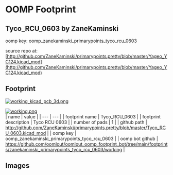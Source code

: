 # OOMP Footprint  
## Tyco_RCU_0603  by ZaneKaminski  
  
oomp key: oomp_zanekaminski_primarypoints_tyco_rcu_0603  
  
source repo at: [http://github.com/ZaneKaminski/primarypoints.pretty/blob/master/Yageo_YC124.kicad_mod](http://github.com/ZaneKaminski/primarypoints.pretty/blob/master/Yageo_YC124.kicad_mod)  
## Footprint  
  
[![working_kicad_pcb_3d.png](working_kicad_pcb_3d_600.png)](working_kicad_pcb_3d.png)  
  
[![working.png](working_600.png)](working.png)  
| name | value | 
| --- | --- | 
| footprint name | Tyco_RCU_0603 | 
| footprint description | Tyco RCU 0603 | 
| number of pads | 1 | 
| github path | http://github.com/ZaneKaminski/primarypoints.pretty/blob/master/Tyco_RCU_0603.kicad_mod | 
| oomp key | oomp_zanekaminski_primarypoints_tyco_rcu_0603 | 
| oomp bot github | https://github.com/oomlout/oomlout_oomp_footprint_bot/tree/main/footprints/zanekaminski_primarypoints_tyco_rcu_0603/working | 
## Images  
